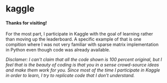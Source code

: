 # kaggle
#### Thanks for visiting!


For the most part, I participate in Kaggle with the goal of learning rather than moving up the leaderboard. A specific example of that is one compition where I was not very familiar with sparse matrix implementation in Python even though code was already available.

*Disclamer: I can't claim that all the code shown is 100 percent original, but I feel that is the beauty of coding is that you in a sense crowd-source ideas and make them work for you. Since most of the time I participate in Kaggle in order to learn, I try to replicate code that I don't understand.*
